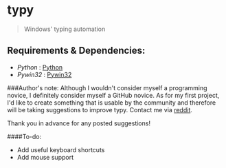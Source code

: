 # typy
> Windows' typing automation

## Requirements & Dependencies:
- *Python*  :  [Python](https://python.org/downloads)
- *Pywin32* :  [Pywin32](https://pypi.python.org/pypi/pywin32)

###Author's note:
Although I wouldn't consider myself a programming novice, I definitely consider myself a GitHub novice.
As for my first project, I'd like to create something that is usable by the community and therefore will be taking suggestions to improve typy.
Contact me via [reddit](https://www.reddit.com/user/Ewildawe/).

Thank you in advance for any posted suggestions!

####To-do:
- Add useful keyboard shortcuts
- Add mouse support